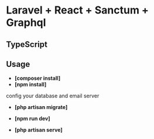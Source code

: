 <h1>Laravel + React + Sanctum + Graphql</h1>
<h2>TypeScript</h2>

## Usage

- **[composer install]**
- **[npm install]**


config your database and email server
- **[php artisan migrate]**


- **[npm run dev]**
- **[php artisan serve]**
